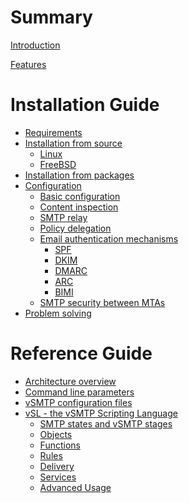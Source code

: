 # Summary

[Introduction](introduction.md)

[Features](features.md)

# Installation Guide

- [Requirements](install/requirements.md)
- [Installation from source](install/source/source.md)
  - [Linux](install/source/linux.md)
  - [FreeBSD](install/source/freebsd.md)
- [Installation from packages]()
- [Configuration](configuration/configuration.md)
  - [Basic configuration](configuration/basic.md)
  - [Content inspection]()
  - [SMTP relay]()
  - [Policy delegation]()
  - [Email authentication mechanisms](configuration/eam.md)
    - [SPF](configuration/eam/spf.md)
    - [DKIM](configuration/eam/dkim.md)
    - [DMARC](configuration/eam/dmarc.md)
    - [ARC](configuration/eam/arc.md)
    - [BIMI](configuration/eam/bimi.md)
  - [SMTP security between MTAs](configuration/dane.md)
- [Problem solving]()

# Reference Guide

- [Architecture overview](reference/architecture.md)
- [Command line parameters](reference/command.md)
- [vSMTP configuration files](reference/configfiles.md)
- [vSL - the vSMTP Scripting Language](reference/vSL/vsl.md)
  - [SMTP states and vSMTP stages](reference/vSL/stages.md)
  - [Objects](reference/vSL/objects.md)
  - [Functions](reference/vSL/functions.md)
  - [Rules](reference/vSL/rules.md)
  - [Delivery](reference/vSL/delivery.md)
  - [Services](reference/vSL/services.md)
  - [Advanced Usage](reference/vSL/advanced.md)
